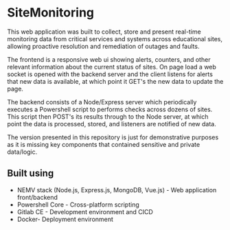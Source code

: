 # SiteMonitoring

This web application was built to collect, store and present real-time monitoring data from critical services and systems across educational sites, allowing proactive resolution and remediation of outages and faults.

The frontend is a responsive web ui showing alerts, counters, and other relevant information about the current status of sites. On page load a web socket is opened with the backend server and the client listens for alerts that new data is available, at which point it GET's the new data to update the page.

The backend consists of a Node/Express server which periodically executes a Powershell script to performs checks across dozens of sites. This script then POST's its results through to the Node server, at which point the data is processed, stored, and listeners are notified of new data.

The version presented in this repository is just for demonstrative purposes as it is missing key components that contained sensitive and private data/logic.


## Built using
* NEMV stack (Node.js, Express.js, MongoDB, Vue.js) - Web application front/backend
* Powershell Core - Cross-platform scripting
* Gitlab CE - Development environment and CICD
* Docker- Deployment environment

